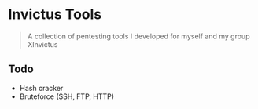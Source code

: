 # Invictus Tools
> A collection of pentesting tools I developed for myself and my group XInvictus

## Todo
- Hash cracker
- Bruteforce (SSH, FTP, HTTP)